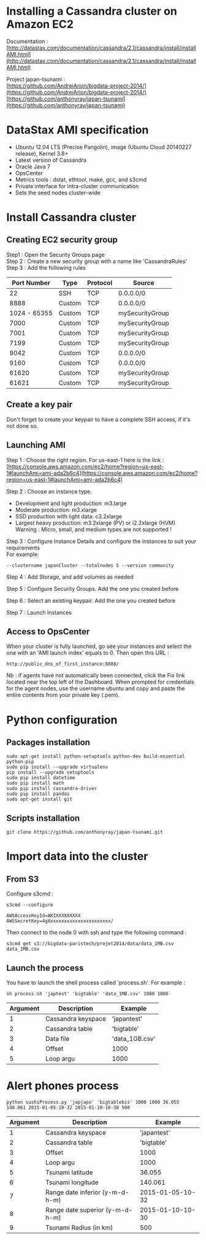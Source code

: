 Installing a Cassandra cluster on Amazon EC2
====================
Documentation : [http://datastax.com/documentation/cassandra/2.1/cassandra/install/installAMI.html](http://datastax.com/documentation/cassandra/2.1/cassandra/install/installAMI.html)

Project japan-tsunami :  
[https://github.com/AndreiArion/bigdata-project-2014/](https://github.com/AndreiArion/bigdata-project-2014/)  
[https://github.com/anthonyray/japan-tsunami](https://github.com/anthonyray/japan-tsunami)


# DataStax AMI specification
- Ubuntu 12.04 LTS (Precise Pangolin), image (Ubuntu Cloud 20140227 release), Kernel 3.8+  
- Latest version of Cassandra
- Oracle Java 7 
- OpsCenter  
- Metrics tools : dstat, ethtool, make, gcc, and s3cmd
- Private interface for intra-cluster communication
- Sets the seed nodes cluster-wide

# Install Cassandra cluster
## Creating EC2 security group
Step1 : Open the Security Groups page  
Step 2 : Create a new security group with a name like 'CassandraRules'   
Step 3 : Add the following rules    
<table>
<thead>
<tr>
	<th>Port Number</th>
	<th>Type</th>
	<th>Protocol</th>
	<th>Source</th>
</tr>
</thead>
<tbody>
<tr>
	<td> 22 </td>
	<td> SSH </td>
	<td> TCP </td>
	<td> 0.0.0.0/0 </td>
</tr>
<tr>
	<td> 8888 </td>
	<td> Custom </td>
	<td> TCP </td>
	<td> 0.0.0.0/0 </td>
</tr>
<tr>
	<td> 1024 - 65355 </td>
	<td> Custom </td>
	<td> TCP </td>
	<td> mySecurityGroup </td>
</tr>
<tr>
	<td> 7000 </td>
	<td> Custom </td>
	<td> TCP </td>
	<td> mySecurityGroup </td>
</tr>
<tr>
	<td> 7001 </td>
	<td> Custom </td>
	<td> TCP </td>
	<td> mySecurityGroup </td>
</tr>
<tr>
	<td> 7199 </td>
	<td> Custom </td>
	<td> TCP </td>
	<td> mySecurityGroup </td>
</tr>
<tr>
	<td> 9042 </td>
	<td> Custom </td>
	<td> TCP </td>
	<td> 0.0.0.0/0 </td>
</tr>
<tr>
	<td> 9160 </td>
	<td> Custom </td>
	<td> TCP </td>
	<td> 0.0.0.0/0 </td>
</tr>
<tr>
	<td> 61620 </td>
	<td> Custom </td>
	<td> TCP </td>
	<td> mySecurityGroup </td>
</tr>
<tr>
	<td> 61621 </td>
	<td> Custom </td>
	<td> TCP </td>
	<td> mySecurityGroup </td>
</tr>
</tbody>
</table>   

## Create a key pair
Don't forget to create your keypair to have a complete SSH access, if it's not done so.

## Launching AMI
Step 1 : Choose the right region. For us-east-1 here is the link : 
[https://console.aws.amazon.com/ec2/home?region=us-east-1#launchAmi=ami-ada2b6c4](https://console.aws.amazon.com/ec2/home?region=us-east-1#launchAmi=ami-ada2b6c4)

Step 2 : Choose an instance type.  
- Development and light production: m3.large  
- Moderate production: m3.xlarge  
- SSD production with light data: c3.2xlarge  
- Largest heavy production: m3.2xlarge (PV) or i2.2xlarge (HVM)  
Warning : Micro, small, and medium types are not supported !  

Step 3 : Configure Instance Details and configure the instances to suit your requirements  
For example:  
```
--clustername japanCluster --totalnodes 5 --version community
```

Step 4 : Add Storage, and add volumes as needed  

Step 5 : Configure Security Groups. Add the one you created before  

Step 6 : Select an existing keypair. Add the one you created before  

Step 7 : Launch Instances  

## Access to OpsCenter
When your cluster is fully launched, go see your instances and select the one with an 'AMI launch index' equals to 0. Then open this URL :  
```
http://public_dns_of_first_instance:8888/
```  

Nb : if agents have not automatically been connected, click the Fix link located near the top left of the Dashboard. When prompted for credentials for the agent nodes, use the username ubuntu and copy and paste the entire contents from your private key (.pem).

# Python configuration
## Packages installation
```
sudo apt-get install python-setuptools python-dev build-essential python-pip  
sudo pip install --upgrade virtualenv  
pip install --upgrade setuptools  
sudo pip install datetime
sudo pip install math  
sudo pip install cassandra-driver  
sudo pip install pandas
sudo apt-get install git
```  
## Scripts installation
```
git clone https://github.com/anthonyray/japan-tsunami.git
```

# Import data into the cluster
## From S3
Configure s3cmd :  
```
s3cmd --configure
```  
```
AWSAccessKeyId=AKIXXXXXXXXX  
AWSSecretKey=4gXxxxxxxxxxxxxxxxxxxxxxx/
```  
Then connect to the node 0 with ssh and type the following command :  
```
s3cmd get s3://bigdata-paristech/projet2014/data/data_1MB.csv data_1MB.csv
```  

## Launch the process
You have to launch the shell process called 'process.sh'. For example : 
```
sh process.sh 'japtest' 'bigtable' 'data_1MB.csv' 1000 1000
```  
<table>
<thead>
<tr>
	<th>Argument</th>
	<th>Description</th>
	<th>Example</th>
</tr>
</thead>
<tbody>
<tr>
	<td>1</td>
	<td>Cassandra keyspace</td>
	<td>'japantest'</td>
</tr>
<tr>
	<td> 2 </td>
	<td> Cassandra table </td>
	<td> 'bigtable' </td>
</tr>
<tr>
	<td> 3 </td>
	<td> Data file </td>
	<td> 'data_1GB.csv' </td>
</tr>
<tr>
	<td> 4 </td>
	<td> Offset </td>
	<td> 1000 </td>
</tr>
<tr>
	<td> 5 </td>
	<td> Loop argu </td>
	<td> 1000 </td>
</tr>
</tbody>
</table> 

# Alert phones process
```
python sushiProcess.py 'japjapo' 'bigtablebis' 1000 1000 36.055 140.061 2015-01-05-10-32 2015-01-10-10-30 500
```  
<table>
<thead>
<tr>
	<th>Argument</th>
	<th>Description</th>
	<th>Example</th>
</tr>
</thead>
<tbody>
<tr>
	<td>1</td>
	<td>Cassandra keyspace</td>
	<td>'japantest'</td>
</tr>
<tr>
	<td> 2 </td>
	<td> Cassandra table </td>
	<td> 'bigtable' </td>
</tr>
<tr>
	<td> 3 </td>
	<td> Offset </td>
	<td> 1000 </td>
</tr>
<tr>
	<td> 4 </td>
	<td> Loop argu </td>
	<td> 1000 </td>
</tr>
<tr>
	<td> 5 </td>
	<td> Tsunami latitude </td>
	<td> 36.055 </td>
</tr><tr>
	<td> 6 </td>
	<td> Tsunami longitude </td>
	<td> 140.061 </td>
</tr>
<tr>
	<td> 7 </td>
	<td> Range date inferior (y-m-d-h-m)</td>
	<td> 2015-01-05-10-32 </td>
</tr>
<tr>
	<td> 8 </td>
	<td> Range date superior (y-m-d-h-m)</td>
	<td> 2015-01-10-10-30 </td>
</tr>
<tr>
	<td> 9 </td>
	<td> Tsunami Radius (in km)</td>
	<td> 500 </td>
</tr>
</tbody>
</table>   
